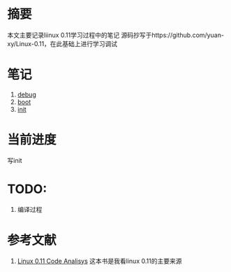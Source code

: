 # 摘要
本文主要记录liinux 0.11学习过程中的笔记
源码抄写于https://github.com/yuan-xy/Linux-0.11，在此基础上进行学习调试
# 笔记
1. [debug](./doc/debug.md)
2. [boot](./doc/boot.md)
3. [init](./doc/init.md)

# 当前进度

写init

# TODO:

1. 编译过程
   
# 参考文献
1. [Linux 0.11 Code Analisys](./doc/Linux0.11CodeAnalisysV1.0.pdf) 这本书是我看linux 0.11的主要来源